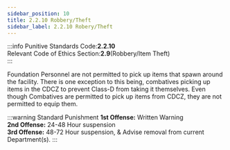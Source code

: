 ```yaml
---
sidebar_position: 10
title: 2.2.10 Robbery/Theft
sidebar_label: 2.2.10 Robery/Theft
---
```


:::info
Punitive Standards Code:<TextColor color="#E46C07">**2.2.10**</TextColor> <br />
Relevant Code of Ethics Section:<TextColor color="#21E006">**2.9**</TextColor>(Robbery/Item Theft) <br />
:::

Foundation Personnel are not permitted to pick up items that spawn around the facility. There is one exception to this being, combatives picking up items in the CDCZ to prevent Class-D from taking it themselves. Even though Combatives are permitted to pick up items from CDCZ, they are not permitted to equip them. 

:::warning Standard Punishment
**1st Offense:** Written Warning <br />
**2nd Offense:** 24-48 Hour suspension <br />
**3rd Offense:** 48-72 Hour suspension, & Advise removal from current Department(s).
:::
